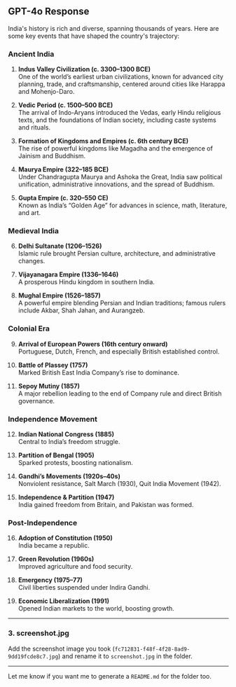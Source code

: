 ## GPT-4o Response

India's history is rich and diverse, spanning thousands of years. Here are some key events that have shaped the country's trajectory:

### Ancient India
1. **Indus Valley Civilization (c. 3300–1300 BCE)**  
   One of the world’s earliest urban civilizations, known for advanced city planning, trade, and craftsmanship, centered around cities like Harappa and Mohenjo-Daro.

2. **Vedic Period (c. 1500–500 BCE)**  
   The arrival of Indo-Aryans introduced the Vedas, early Hindu religious texts, and the foundations of Indian society, including caste systems and rituals.

3. **Formation of Kingdoms and Empires (c. 6th century BCE)**  
   The rise of powerful kingdoms like Magadha and the emergence of Jainism and Buddhism.

4. **Maurya Empire (322–185 BCE)**  
   Under Chandragupta Maurya and Ashoka the Great, India saw political unification, administrative innovations, and the spread of Buddhism.

5. **Gupta Empire (c. 320–550 CE)**  
   Known as India’s “Golden Age” for advances in science, math, literature, and art.

### Medieval India
6. **Delhi Sultanate (1206–1526)**  
   Islamic rule brought Persian culture, architecture, and administrative changes.

7. **Vijayanagara Empire (1336–1646)**  
   A prosperous Hindu kingdom in southern India.

8. **Mughal Empire (1526–1857)**  
   A powerful empire blending Persian and Indian traditions; famous rulers include Akbar, Shah Jahan, and Aurangzeb.

### Colonial Era
9. **Arrival of European Powers (16th century onward)**  
   Portuguese, Dutch, French, and especially British established control.

10. **Battle of Plassey (1757)**  
    Marked British East India Company’s rise to dominance.

11. **Sepoy Mutiny (1857)**  
    A major rebellion leading to the end of Company rule and direct British governance.

### Independence Movement
12. **Indian National Congress (1885)**  
    Central to India’s freedom struggle.

13. **Partition of Bengal (1905)**  
    Sparked protests, boosting nationalism.

14. **Gandhi’s Movements (1920s–40s)**  
    Nonviolent resistance, Salt March (1930), Quit India Movement (1942).

15. **Independence & Partition (1947)**  
    India gained freedom from Britain, and Pakistan was formed.

### Post-Independence
16. **Adoption of Constitution (1950)**  
    India became a republic.

17. **Green Revolution (1960s)**  
    Improved agriculture and food security.

18. **Emergency (1975–77)**  
    Civil liberties suspended under Indira Gandhi.

19. **Economic Liberalization (1991)**  
    Opened Indian markets to the world, boosting growth.

---

### 3. **screenshot.jpg**

Add the screenshot image you took (`fc712831-f48f-4f28-8ad9-9dd19fcde8c7.jpg`) and rename it to `screenshot.jpg` in the folder.

---

Let me know if you want me to generate a `README.md` for the folder too.
